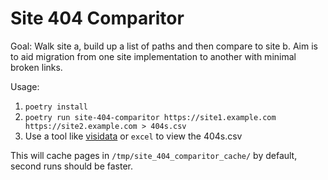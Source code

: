 # Site 404 Comparitor

Goal: Walk site a, build up a list of paths and then compare to site b. Aim is to aid migration from one site implementation to another with minimal broken links.

Usage:

1. `poetry install`
2. `poetry run site-404-comparitor https://site1.example.com https://site2.example.com > 404s.csv`
3. Use a tool like [visidata](https://www.visidata.org) or `excel` to view the 404s.csv

This will cache pages in `/tmp/site_404_comparitor_cache/` by default, second runs should be faster.
